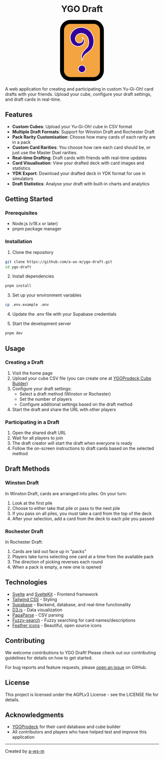 <div class="title-block" style="text-align: center;" align="center">

# YGO Draft
<p><img title="ygo draft logo" src="static/favicon.svg" height="200" ></p>

</div>

A web application for creating and participating in custom Yu-Gi-Oh! card drafts with your friends. Upload your cube, configure your draft settings, and draft cards in real-time.

## Features

- **Custom Cubes**: Upload your Yu-Gi-Oh! cube in CSV format
- **Multiple Draft Formats**: Support for Winston Draft and Rochester Draft
- **Pack Rarity Customisation**: Choose how many cards of each rarity are in a pack
- **Custom Card Rarities**: You choose how rare each card should be, or just use the Master Duel rarities.
- **Real-time Drafting**: Draft cards with friends with real-time updates
- **Card Visualisation**: View your drafted deck with card images and statistics
- **YDK Export**: Download your drafted deck in YDK format for use in simulators
- **Draft Statistics**: Analyse your draft with built-in charts and analytics

## Getting Started

### Prerequisites

- Node.js (v18.x or later)
- pnpm package manager

### Installation

1. Clone the repository
```bash
git clone https://github.com/a-ws-m/ygo-draft.git
cd ygo-draft
```

2. Install dependencies
```bash
pnpm install
```

3. Set up your environment variables
```bash
cp .env.example .env
```

4. Update the .env file with your Supabase credentials

5. Start the development server
```bash
pnpm dev
```

## Usage

### Creating a Draft

1. Visit the home page
2. Upload your cube CSV file (you can create one at [YGOProdeck Cube Builder](https://ygoprodeck.com/cube/))
3. Configure your draft settings:
   - Select a draft method (Winston or Rochester)
   - Set the number of players
   - Configure additional settings based on the draft method
4. Start the draft and share the URL with other players

### Participating in a Draft

1. Open the shared draft URL
2. Wait for all players to join
3. The draft creator will start the draft when everyone is ready
4. Follow the on-screen instructions to draft cards based on the selected method

## Draft Methods

### Winston Draft

In Winston Draft, cards are arranged into piles. On your turn:
1. Look at the first pile
2. Choose to either take that pile or pass to the next pile
3. If you pass on all piles, you must take a card from the top of the deck
4. After your selection, add a card from the deck to each pile you passed

### Rochester Draft

In Rochester Draft:
1. Cards are laid out face up in "packs"
2. Players take turns selecting one card at a time from the available pack
3. The direction of picking reverses each round
4. When a pack is empty, a new one is opened

## Technologies

- [Svelte](https://svelte.dev/) and [SvelteKit](https://kit.svelte.dev/) - Frontend framework
- [Tailwind CSS](https://tailwindcss.com/) - Styling
- [Supabase](https://supabase.com/) - Backend, database, and real-time functionality
- [D3.js](https://d3js.org/) - Data visualization
- [PapaParse](https://www.papaparse.com/) - CSV parsing
- [Fuzzy-search](https://github.com/wouterrutgers/fuzzy-search) - Fuzzy searching for card names/descriptions
- [Feather icons](https://feathericons.com/) - Beautiful, open source icons

## Contributing

We welcome contributions to YGO Draft! Please check out our contributing guidelines for details on how to get started.

For bug reports and feature requests, please [open an issue](https://github.com/a-ws-m/ygo-draft/issues) on GitHub.

## License

This project is licensed under the AGPLv3 License - see the LICENSE file for details.

## Acknowledgments

- [YGOProdeck](https://ygoprodeck.com/) for their card database and cube builder
- All contributors and players who have helped test and improve this application

---

Created by [a-ws-m](https://github.com/a-ws-m)